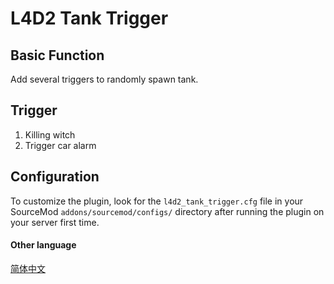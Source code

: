 # L4D2 Tank Trigger

## Basic Function

Add several triggers to randomly spawn tank.

## Trigger

1. Killing witch
2. Trigger car alarm

## Configuration

To customize the plugin, look for the `l4d2_tank_trigger.cfg` file in your SourceMod `addons/sourcemod/configs/` directory after running the plugin on your server first time.

#### Other language

[简体中文](/l4d2_tank_trigger/README_CN.md)
